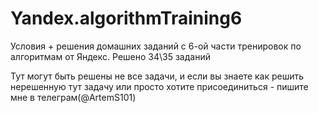# Yandex.algorithmTraining6
Условия + решения домашних заданий с 6-ой части тренировок по алгоритмам от Яндекс.
Решено 34\35 заданий

Тут могут быть решены не все задачи, и если вы знаете как решить нерешенную тут задачу или просто хотите присоединиться - пишите мне в телеграм(@ArtemS101)
